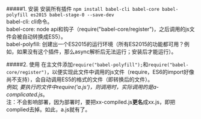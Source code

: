 #####1. 安装
安装所有插件
`npm install babel-cli babel-core babel-polyfill es2015 babel-stage-0 --save-dev`  
babel-cli: cli命令。  
babel-core: node api和钩子（require("babel-core/register")，之后调用的js文件会被自动转换成ES5）。  
babel-polyfill: 创建出一个ES2015的运行环境（所有ES2015的功能都可用？例如，如果没有这个插件，那么async解析后无法运行；安装后才能运行）。  

#####2. 使用
在主文件添加`require("babel-polyfill");`和`require("babel-core/register")`，以便实现此文件中调用的js文件（require，ES6的import好像尚不支持），会自动调用ES5的格式的文件（即转换后的文件）。  
*例如, 要执行的文件中require('a.js')，则调用时，实际调用的是a-complicated.js*。  
注：不会影响部署，因为部署时，要把xx-compiled.js**更名**成xx.js，即把complied去掉。如此，a.js就有了。  


